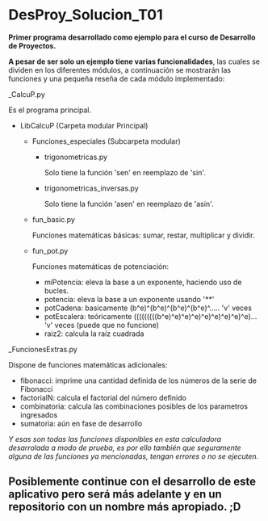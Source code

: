 # DesProy_Solucion_T01

**Primer programa desarrollado como ejemplo para el curso de Desarrollo de Proyectos.**

**A pesar de ser solo un ejemplo tiene varias funcionalidades**, las cuales se dividen en los diferentes módulos, a continuación se mostrarán las funciones y una pequeña reseña de cada módulo implementado:

_CalcuP.py

Es el programa principal.

*  LibCalcuP (Carpeta modular Principal)
    - Funciones_especiales (Subcarpeta modular)
        - trigonometricas.py
        
            Solo tiene la función 'sen' en reemplazo de 'sin'.

        - trigonometricas_inversas.py
        
            Solo tiene la función 'asen' en reemplazo de 'asin'.
        
    - fun_basic.py
    
        Funciones matemáticas básicas: sumar, restar, multiplicar y dividir.
        
    - fun_pot.py
    
        Funciones matemáticas de potenciación:        
        * miPotencia: eleva la base a un exponente, haciendo uso de bucles.
        * potencia: eleva la base a un exponente usando '**'
        * potCadena: basicamente (b^e)^(b^e)^(b^e)^(b^e)^..... 'v' veces
        * potEscalera: teóricamente (((((((((b^e)^e)^e)^e)^e)^e)^e)^e)^e)... 'v' veces (puede que no funcione)
        * raiz2: calcula la raíz cuadrada

_FuncionesExtras.py

Dispone de funciones matemáticas adicionales:
* fibonacci: imprime una cantidad definida de los números de la serie de Fibonacci
* factorialN: calcula el factorial del número definido
* combinatoria: calcula las combinaciones posibles de los parametros ingresados
* sumatoria: aún en fase de desarrollo

*Y esas son todas las funciones disponibles en esta calculadora desarrolada a modo de prueba, es por ello también que seguramente alguna de las funciones ya mencionadas, tengan errores o no se ejecuten.*

## **Posiblemente continue con el desarrollo de este aplicativo pero será más adelante y en un repositorio con un nombre más apropiado. ;D**
